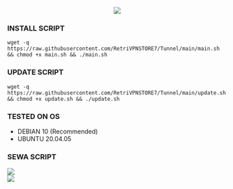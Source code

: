 <p align="center">
  <img src="https://readme-typing-svg.demolab.com?font=Capriola&size=40&duration=4000&pause=450&color=F70069&background=FFFFAA00&center=true&random=false&width=600&height=100&lines= RetriVPN;AUTO SCRIPT V.2.0.5" />
</p>

### INSTALL SCRIPT
<pre><code>wget -q https://raw.githubusercontent.com/RetriVPNSTORE7/Tunnel/main/main.sh && chmod +x main.sh && ./main.sh
</code></pre>

### UPDATE SCRIPT 
<pre><code>wget -q https://raw.githubusercontent.com/RetriVPNSTORE7/Tunnel/main/update.sh && chmod +x update.sh && ./update.sh
</code></pre>

### TESTED ON OS 
- DEBIAN 10 (Recommended)
- UBUNTU 20.04.05

### SEWA SCRIPT
<a href="https://t.me/RetriVpn" target=”_blank”><img src="https://img.shields.io/static/v1?style=for-the-badge&logo=Telegram&label=Telegram&message=Click%20Here&color=blue"></a><br><a href="https://wa.me/6285141310066" target=”_blank”><img src="https://img.shields.io/static/v1?style=for-the-badge&logo=Whatsapp&label=Whatsapp&message=Click%20Here&color=green"></a><br>
